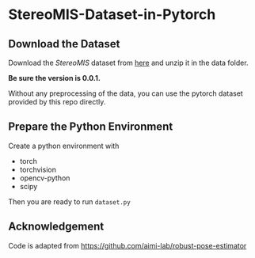 # StereoMIS-Dataset-in-Pytorch

## Download the Dataset

Download the *StereoMIS* dataset from [here](https://zenodo.org/records/8154924) and unzip it in the data folder.

**Be sure the version is 0.0.1.**

Without any preprocessing of the data, you can use the pytorch dataset provided by this repo directly.

## Prepare the Python Environment

Create a python environment with

- torch
- torchvision
- opencv-python
- scipy

Then you are ready to run `dataset.py`

## Acknowledgement

Code is adapted from https://github.com/aimi-lab/robust-pose-estimator
